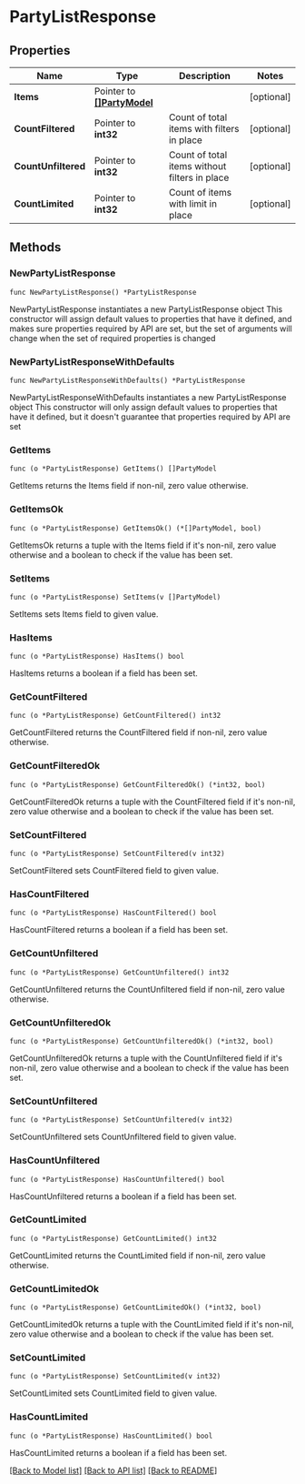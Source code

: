 # PartyListResponse

## Properties

Name | Type | Description | Notes
------------ | ------------- | ------------- | -------------
**Items** | Pointer to [**[]PartyModel**](PartyModel.md) |  | [optional] 
**CountFiltered** | Pointer to **int32** | Count of total items with filters in place | [optional] 
**CountUnfiltered** | Pointer to **int32** | Count of total items without filters in place | [optional] 
**CountLimited** | Pointer to **int32** | Count of items with limit in place | [optional] 

## Methods

### NewPartyListResponse

`func NewPartyListResponse() *PartyListResponse`

NewPartyListResponse instantiates a new PartyListResponse object
This constructor will assign default values to properties that have it defined,
and makes sure properties required by API are set, but the set of arguments
will change when the set of required properties is changed

### NewPartyListResponseWithDefaults

`func NewPartyListResponseWithDefaults() *PartyListResponse`

NewPartyListResponseWithDefaults instantiates a new PartyListResponse object
This constructor will only assign default values to properties that have it defined,
but it doesn't guarantee that properties required by API are set

### GetItems

`func (o *PartyListResponse) GetItems() []PartyModel`

GetItems returns the Items field if non-nil, zero value otherwise.

### GetItemsOk

`func (o *PartyListResponse) GetItemsOk() (*[]PartyModel, bool)`

GetItemsOk returns a tuple with the Items field if it's non-nil, zero value otherwise
and a boolean to check if the value has been set.

### SetItems

`func (o *PartyListResponse) SetItems(v []PartyModel)`

SetItems sets Items field to given value.

### HasItems

`func (o *PartyListResponse) HasItems() bool`

HasItems returns a boolean if a field has been set.

### GetCountFiltered

`func (o *PartyListResponse) GetCountFiltered() int32`

GetCountFiltered returns the CountFiltered field if non-nil, zero value otherwise.

### GetCountFilteredOk

`func (o *PartyListResponse) GetCountFilteredOk() (*int32, bool)`

GetCountFilteredOk returns a tuple with the CountFiltered field if it's non-nil, zero value otherwise
and a boolean to check if the value has been set.

### SetCountFiltered

`func (o *PartyListResponse) SetCountFiltered(v int32)`

SetCountFiltered sets CountFiltered field to given value.

### HasCountFiltered

`func (o *PartyListResponse) HasCountFiltered() bool`

HasCountFiltered returns a boolean if a field has been set.

### GetCountUnfiltered

`func (o *PartyListResponse) GetCountUnfiltered() int32`

GetCountUnfiltered returns the CountUnfiltered field if non-nil, zero value otherwise.

### GetCountUnfilteredOk

`func (o *PartyListResponse) GetCountUnfilteredOk() (*int32, bool)`

GetCountUnfilteredOk returns a tuple with the CountUnfiltered field if it's non-nil, zero value otherwise
and a boolean to check if the value has been set.

### SetCountUnfiltered

`func (o *PartyListResponse) SetCountUnfiltered(v int32)`

SetCountUnfiltered sets CountUnfiltered field to given value.

### HasCountUnfiltered

`func (o *PartyListResponse) HasCountUnfiltered() bool`

HasCountUnfiltered returns a boolean if a field has been set.

### GetCountLimited

`func (o *PartyListResponse) GetCountLimited() int32`

GetCountLimited returns the CountLimited field if non-nil, zero value otherwise.

### GetCountLimitedOk

`func (o *PartyListResponse) GetCountLimitedOk() (*int32, bool)`

GetCountLimitedOk returns a tuple with the CountLimited field if it's non-nil, zero value otherwise
and a boolean to check if the value has been set.

### SetCountLimited

`func (o *PartyListResponse) SetCountLimited(v int32)`

SetCountLimited sets CountLimited field to given value.

### HasCountLimited

`func (o *PartyListResponse) HasCountLimited() bool`

HasCountLimited returns a boolean if a field has been set.


[[Back to Model list]](../README.md#documentation-for-models) [[Back to API list]](../README.md#documentation-for-api-endpoints) [[Back to README]](../README.md)


